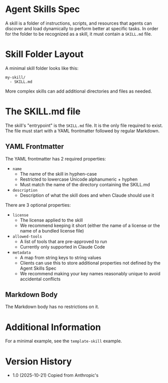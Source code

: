 # Agent Skills Spec

A skill is a folder of instructions, scripts, and resources that agents can discover and load dynamically to perform better at specific tasks. In order for the folder to be recognized as a skill, it must contain a `SKILL.md` file. 

# Skill Folder Layout

A minimal skill folder looks like this: 

```
my-skill/
  - SKILL.md
```

More complex skills can add additional directories and files as needed.


# The SKILL.md file

The skill's "entrypoint" is the `SKILL.md` file. It is the only file required to exist. The file must start with a YAML frontmatter followed by regular Markdown. 

## YAML Frontmatter

The YAML frontmatter has 2 required properties:

- `name`
    - The name of the skill in hyphen-case
    - Restricted to lowercase Unicode alphanumeric + hyphen
    - Must match the name of the directory containing the SKILL.md
- `description` 
    - Description of what the skill does and when Claude should use it

There are 3 optional properties:

- `license`
    - The license applied to the skill
    - We recommend keeping it short (either the name of a license or the name of a bundled license file)
- `allowed-tools` 
    - A list of tools that are pre-approved to run
    - Currently only supported in Claude Code
- `metadata`
    - A map from string keys to string values
    - Clients can use this to store additional properties not defined by the Agent Skills Spec
    - We recommend making your key names reasonably unique to avoid accidental conflicts

## Markdown Body

The Markdown body has no restrictions on it.

# Additional Information

For a minimal example, see the `template-skill` example.

# Version History

- 1.0 (2025-10-21) Copied from Anthropic's
